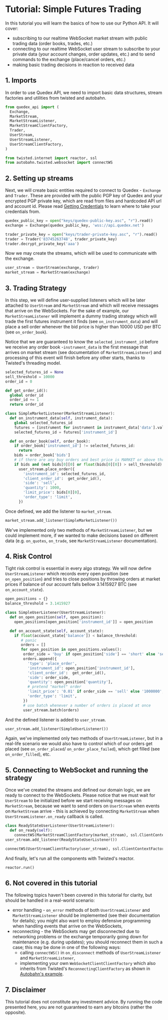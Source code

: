 # Tutorial: Simple Futures Trading

In this tutorial you will learn the basics of how to use our Python API. It will cover:
* subscribing to our realtime WebSocket market stream with public trading data (order books, trades,
  etc.)
* connecting to our realtime WebSocket user stream to subscribe to your private data (your account
  changes, order updates, etc.) and to send commands to the exchange (place/cancel orders, etc.)
* making basic trading decisions in reaction to received data

## 1. Imports

In order to use Quedex API, we need to import basic data structures, stream factories and utilities
from twisted and autobahn.

```python
from quedex_api import (
  Exchange,
  MarketStream,
  MarketStreamListener,
  MarketStreamClientFactory,
  Trader,
  UserStream,
  UserStreamListener,
  UserStreamClientFactory,
)

from twisted.internet import reactor, ssl
from autobahn.twisted.websocket import connectWS
```

## 2. Setting up streams

Next, we will create basic entities required to connect to Quedex - `Exchange` and `Trader`. These
are provided with the public PGP key of Quedex and your encrypted PGP private key, which are read
from files and hardcoded API url and account id. Please read 
[Getting Credentials](../../README.md#getting-credentials) to learn where to take your credentials from.

```python
quedex_public_key = open("keys/quedex-public-key.asc", "r").read()
exchange = Exchange(quedex_public_key, 'wss://api.quedex.net')

trader_private_key = open("keys/trader-private-key.asc", "r").read()
trader = Trader('83745263748', trader_private_key)
trader.decrypt_private_key('aaa') 
```

Now we may create the streams, which will be used to communicate with the exchange.

```python
user_stream = UserStream(exchange, trader)
market_stream = MarketStream(exchange)
```

## 3. Trading Strategy

In this step, we will define user-supplied listeners which will be later attached to `UserStream`
and `MarketStream` and which will receive messages that arrive on the WebSockets. For the sake of
example, our `MarketStreamListener` will implement a dummy trading strategy which will trade the
first futures instrument it finds (see `on_instrument_data`) and will place a sell order whenever
the bid price is higher than 10000 USD per BTC (see `on_order_book`).

Notice that we are guaranteed to know the `selected_instrument_id` before we receive any order
book -`instrument_data` is the first message that arrives on market stream (see documentation of
`MarketStreamListener`) and processing of this event will finish before any other starts, thanks to
Twisted's threading model.

```python
selected_futures_id = None
sell_threshold = 10000
order_id = 0

def get_order_id():
  global order_id
  order_id += 1
  return order_id

class SimpleMarketListener(MarketStreamListener):
  def on_instrument_data(self, instrument_data):
    global selected_futures_id
    futures = [instrument for instrument in instrument_data['data'].values() if instrument['type'] == 'futures'][0]
    selected_futures_id = futures['instrument_id']

  def on_order_book(self, order_book):
    if order_book['instrument_id'] != selected_futures_id:
      return
    bids = order_book['bids']
    # if there are any buy orders and best price is MARKET or above threshold
    if bids and (not bids[0][0] or float(bids[0][0]) > sell_threshold):
      user_stream.place_order({
        'instrument_id': selected_futures_id,
        'client_order_id':  get_order_id(),
        'side': 'sell',
        'quantity': 1000,
        'limit_price': bids[0][0],
        'order_type': 'limit',
      })
```
Once defined, we add the listener to `market_stream`.

```python
market_stream.add_listener(SimpleMarketListener())
```

We've implemented only two methods of `MarketStreamListener`, but we could implement more, if we
wanted to make decisions based on different data (e.g. `on_quotes`, `on_trade`, see
`MarketStreamListener` documentation).

## 4. Risk Control

Tight risk control is essential in every algo strategy. We will now define `UserStreamListener`
which records every open position (see `on_open_position`) and tries to close positions by throwing
orders at market prices if balance of our account falls bellow 3.1415927 BTC (see `on_account_state`).

```python
open_positions = {}
balance_threshold = 3.1415927

class SimpleUserListener(UserStreamListener):
  def on_open_position(self, open_position):
    open_positions[open_position['instrument_id']] = open_position

  def on_account_state(self, account_state):
    if float(account_state['balance']) < balance_threshold:
       # panic
       orders = []
       for open_position in open_positions.values():
        order_side = 'buy' if open_position['side'] == 'short' else 'sell'
        orders.append({
          'type': 'place_order',
          'instrument_id': open_position['instrument_id'],
          'client_order_id':  get_order_id(),
          'side': order_side,
          'quantity': open_position['quantity'],
          # pretend "market" order
          'limit_price': '0.01' if order_side == 'sell' else '1000000',
          'order_type': 'limit',
        })
        # use batch whenever a number of orders is placed at once
        user_stream.batch(orders)
```

And the defined listener is added to `user_stream`.

```python
user_stream.add_listener(SimpleUserListener())
```

Again, we've implemented only two methods of `UserStreamListener`, but in a real-life scenario we
would also have to control which of our orders get placed (see `on_order_placed`/
`on_order_place_failed`), which get filled (see `on_order_filled`), etc.

## 5. Connecting to WebSocket and running the strategy

Once we've created the streams and defined our domain logic, we are ready to connect to the
WebSockets. Please notice that we must wait for `UserStream` to be initialized before we start
receiving messages on `MarketStream`, because we want to send orders on `UserStream` when events
on `MarketStream` arrive - this is achieved by connecting `MarketStream` when
`UserStreamListener.on_ready` callback is called.

```python
class ReadyStateUserListener(UserStreamListener):
  def on_ready(self):
    connectWS(MarketStreamClientFactory(market_stream), ssl.ClientContextFactory())
user_stream.add_listener(ReadyStateUserListener())

connectWS(UserStreamClientFactory(user_stream), ssl.ClientContextFactory())
```

And finally, let's run all the components with Twisted's reactor.

```python
reactor.run()
```

## 6. Not covered in this tutorial

The following topics haven't been covered in this tutorial for clarity, but should be handled in a
real-world scenario:
* error handling - `on_error` methods of both `UserStreamListener` and `MarketStreamListener` should
  be implemented (see their documentation for details); you might also want to employ defensive
  programming when handling events that arrive on the WebSockets,
* reconnecting - the WebSockets may get disconnected due to networking problems or the exchange
  temporarily going down for maintenance (e.g. during updates); you should reconnect them in such
  a case; this may be done in one of the following ways:
  * calling `connectWS()` in `on_disconnect` methods of `UserStreamListener` and
   `MarketStreamListener`,
  * implementing your own `WebSocketClientClientFactory` which also inherits from Twisted's
   `ReconnectingClientFactory` as shown in
   [Autobahn's example](https://github.com/crossbario/autobahn-python/blob/master/examples/twisted/websocket/reconnecting/client.py).

## 7. Disclaimer

This tutorial does not constitute any investment advice. By running the code presented here,
you are not guaranteed to earn any bitcoins (rather the opposite).

